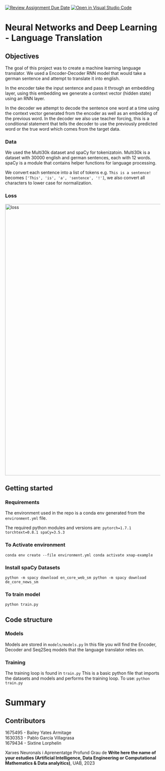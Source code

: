 [![Review Assignment Due Date](https://classroom.github.com/assets/deadline-readme-button-24ddc0f5d75046c5622901739e7c5dd533143b0c8e959d652212380cedb1ea36.svg)](https://classroom.github.com/a/wT71nrpQ)
[![Open in Visual Studio Code](https://classroom.github.com/assets/open-in-vscode-718a45dd9cf7e7f842a935f5ebbe5719a5e09af4491e668f4dbf3b35d5cca122.svg)](https://classroom.github.com/online_ide?assignment_repo_id=11110476&assignment_repo_type=AssignmentRepo)

# Neural Networks and Deep Learning - Language Translation

## Objectives
The goal of this project was to create a machine learning language translator.
We used a Encoder-Decoder RNN model that would take a german sentence and attempt to translate it into english.

In the encoder take the input sentence and pass it through an embedding layer, using this embedding we generate a context vector (hidden state) using an RNN layer.

In the decoder we attempt to decode the sentence one word at a time using the context vector generated from the encoder as well as an embedding of the previous word. In the decoder we also use teacher forcing, this is a conditional statement that tells the decoder to use the previously predicted word or the true word which comes from the target data.

### Data
We used the Multi30k dataset and spaCy for tokenizatoin. 
Multi30k is a dataset with 30000 english and german sentences, each with 12 words.
spaCy is a module that contains helper functions for language processing.

We convert each sentence into a list of tokens e.g. `This is a sentence!` becomes `['This', 'is', 'a', 'sentence', '!']`, we also convert all characters to lower case for normalization.

### Loss
<img width="881" alt="loss" src="https://github.com/DCC-UAB/dlnn-project_ia-group_14/pics/loss.png">


## Getting started
### Requirements
The environment used in the repo is a conda env generated from the `environment.yml` file.

The required python modules and versions are:
`
pytorch=1.7.1
torchtext=0.8.1
spaCy=3.5.3
`

### To Activate environment
`
conda env create --file environment.yml
conda activate xnap-example
`

### Install spaCy Datasets
`
python -m spacy download en_core_web_sm
python -m spacy download de_core_news_sm
`

### To train model
`python train.py`


## Code structure
### Models
Models are stored in `models/models.py`
In this file you will find the Encoder, Decoder and Seq2Seq models that the language translator relies on.

### Training
The training loop is found in `train.py`
This is a basic python file that imports the datasets and models and performs the training loop. 
To use:
`python train.py`


# Summary



## Contributors
1675495 - Bailey Yates Armitage\
1630353 - Pablo García Villagrasa\
1679434 - Sixtine Lorphelin


Xarxes Neuronals i Aprenentatge Profund
Grau de __Write here the name of your estudies (Artificial Intelligence, Data Engineering or Computational Mathematics & Data analyitics)__, 
UAB, 2023
